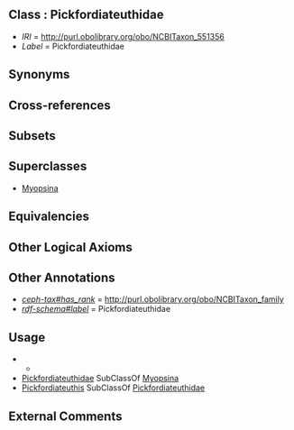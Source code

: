 
## Class : Pickfordiateuthidae

 * *IRI* = http://purl.obolibrary.org/obo/NCBITaxon_551356
 * *Label* = Pickfordiateuthidae

## Synonyms


## Cross-references


## Subsets


## Superclasses

 * [Myopsina](../../NCBITaxon/47/NCBITaxon_551347.md)

## Equivalencies


## Other Logical Axioms


## Other Annotations

 * *[ceph-tax#has_rank](../../ceph-tax#has/nk/ceph-tax#has_rank.md)* = http://purl.obolibrary.org/obo/NCBITaxon_family
 * *[rdf-schema#label](../../el/rdf-schema#label.md)* = Pickfordiateuthidae

## Usage

 * -
 * [Pickfordiateuthidae](../../NCBITaxon/56/NCBITaxon_551356.md) SubClassOf [Myopsina](../../NCBITaxon/47/NCBITaxon_551347.md)
 * [Pickfordiateuthis](../../NCBITaxon/54/NCBITaxon_551354.md) SubClassOf [Pickfordiateuthidae](../../NCBITaxon/56/NCBITaxon_551356.md)

## External Comments

